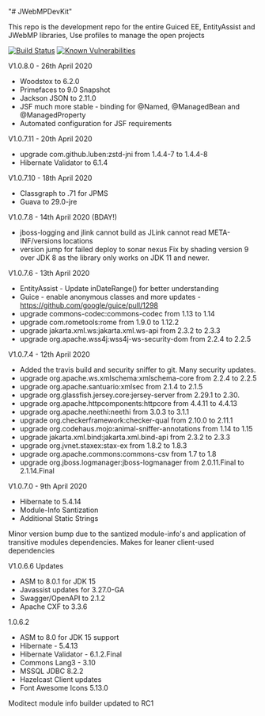 "# JWebMPDevKit" 

This repo is the development repo for the entire Guiced EE, EntityAssist and JWebMP libraries,
Use profiles to manage the open projects

[![Build Status](https://travis-ci.com/GedMarc/JWebMPDevKit.svg?branch=master)](https://travis-ci.com/GedMarc/JWebMPDevKit) [![Known Vulnerabilities](https://snyk.io/test/github/GedMarc/JWebMPDevKit/badge.svg)](https://snyk.io/test/github/GedMarc/JWebMPDevKit)

V1.0.8.0 - 26th April 2020
* Woodstox to 6.2.0
* Primefaces to 9.0 Snapshot
* Jackson JSON to 2.11.0
* JSF much more stable - binding for @Named, @ManagedBean and @ManagedProperty
* Automated configuration for JSF requirements


V1.0.7.11 - 20th April 2020
* upgrade com.github.luben:zstd-jni from 1.4.4-7 to 1.4.4-8 
* Hibernate Validator to 6.1.4 

V1.0.7.10 - 18th April 2020 
* Classgraph to .71 for JPMS
* Guava to 29.0-jre

V1.0.7.8 - 14th April 2020 (BDAY!)
* jboss-logging and jlink cannot build as JLink cannot read META-INF/versions locations
* version jump for failed deploy to sonar nexus
Fix by shading version 9 over JDK 8 as the library only works on JDK 11 and newer.

V1.0.7.6 - 13th April 2020
* EntityAssist - Update inDateRange() for better understanding
* Guice - enable anonymous classes and more updates - https://github.com/google/guice/pull/1298
* upgrade commons-codec:commons-codec from 1.13 to 1.14 
* upgrade com.rometools:rome from 1.9.0 to 1.12.2
* upgrade jakarta.xml.ws:jakarta.xml.ws-api from 2.3.2 to 2.3.3
* upgrade org.apache.wss4j:wss4j-ws-security-dom from 2.2.4 to 2.2.5 

V1.0.7.4 - 12th April 2020
* Added the travis build and security sniffer to git. Many security updates.
* upgrade org.apache.ws.xmlschema:xmlschema-core from 2.2.4 to 2.2.5 
* upgrade org.apache.santuario:xmlsec from 2.1.4 to 2.1.5
* upgrade org.glassfish.jersey.core:jersey-server from 2.29.1 to 2.30.
* upgrade org.apache.httpcomponents:httpcore from 4.4.11 to 4.4.13
* upgrade org.apache.neethi:neethi from 3.0.3 to 3.1.1
* upgrade org.checkerframework:checker-qual from 2.10.0 to 2.11.1
* upgrade org.codehaus.mojo:animal-sniffer-annotations from 1.14 to 1.15
* upgrade jakarta.xml.bind:jakarta.xml.bind-api from 2.3.2 to 2.3.3
* upgrade org.jvnet.staxex:stax-ex from 1.8.2 to 1.8.3
* upgrade org.apache.commons:commons-csv from 1.7 to 1.8
* upgrade org.jboss.logmanager:jboss-logmanager from 2.0.11.Final to 2.1.14.Final

V1.0.7.0 - 9th April 2020

* Hibernate to 5.4.14
* Module-Info Santization
* Additional Static Strings

Minor version bump due to the santized module-info's and application of transitive modules dependencies.
Makes for leaner client-used dependencies

V1.0.6.6 Updates
* ASM to 8.0.1 for JDK 15
* Javassist updates for 3.27.0-GA
* Swagger/OpenAPI to 2.1.2
* Apache CXF to 3.3.6

1.0.6.2
* ASM to 8.0 for JDK 15 support
* Hibernate - 5.4.13
* Hibernate Validator - 6.1.2.Final
* Commons Lang3 - 3.10
* MSSQL JDBC 8.2.2
* Hazelcast Client updates
* Font Awesome Icons 5.13.0

Moditect module info builder updated to RC1

